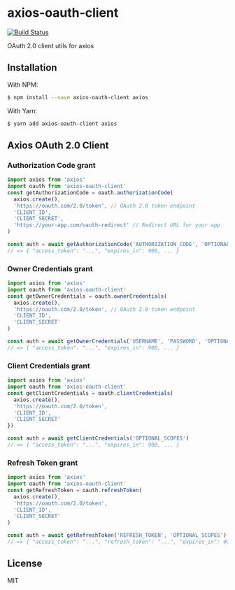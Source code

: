 # axios-oauth-client

[![Build Status](https://app.travis-ci.com/compwright/axios-oauth-client.svg?branch=master)](https://app.travis-ci.com/github/compwright/axios-oauth-client)

OAuth 2.0 client utils for axios

## Installation

With NPM:

```bash
$ npm install --save axios-oauth-client axios
```

With Yarn:

```bash
$ yarn add axios-oauth-client axios
```

## Axios OAuth 2.0 Client

### Authorization Code grant

```javascript
import axios from 'axios'
import oauth from 'axios-oauth-client'
const getAuthorizationCode = oauth.authorizationCode(
  axios.create(),
  'https://oauth.com/2.0/token', // OAuth 2.0 token endpoint
  'CLIENT_ID',
  'CLIENT_SECRET',
  'https://your-app.com/oauth-redirect' // Redirect URL for your app
)

const auth = await getAuthorizationCode('AUTHORIZATION_CODE', 'OPTIONAL_SCOPES')
// => { "access_token": "...", "expires_in": 900, ... }
```

### Owner Credentials grant

```javascript
import axios from 'axios'
import oauth from 'axios-oauth-client'
const getOwnerCredentials = oauth.ownerCredentials(
  axios.create(),
  'https://oauth.com/2.0/token', // OAuth 2.0 token endpoint
  'CLIENT_ID',
  'CLIENT_SECRET'
)

const auth = await getOwnerCredentials('USERNAME', 'PASSWORD', 'OPTIONAL_SCOPES')
// => { "access_token": "...", "expires_in": 900, ... }
```

### Client Credentials grant

```javascript
import axios from 'axios'
import oauth from 'axios-oauth-client'
const getClientCredentials = oauth.clientCredentials(
  axios.create(),
  'https://oauth.com/2.0/token',
  'CLIENT_ID',
  'CLIENT_SECRET'
})

const auth = await getClientCredentials('OPTIONAL_SCOPES')
// => { "access_token": "...", "expires_in": 900, ... }
```

### Refresh Token grant

```javascript
import axios from 'axios'
import oauth from 'axios-oauth-client'
const getRefreshToken = oauth.refreshToken(
  axios.create(),
  'https://oauth.com/2.0/token',
  'CLIENT_ID',
  'CLIENT_SECRET'
)

const auth = await getRefreshToken('REFRESH_TOKEN', 'OPTIONAL_SCOPES')
// => { "access_token": "...", "refresh_token": "...", "expires_in": 900, ... }
```

## License

MIT
